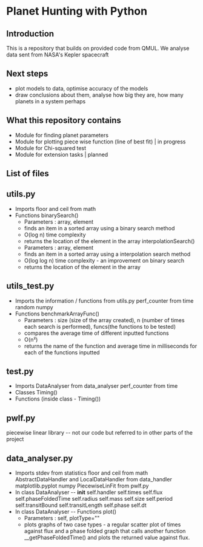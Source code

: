 # Planet Hunting with Python

## Introduction

This is a repository that builds on provided code from QMUL. We analyse data sent from NASA's Kepler spacecraft 
## Next steps

- plot models to data, optimise accuracy of the models
- draw conclusions about them, analyse how big they are, how many planets in a system perhaps

## What this repository contains

- Module for finding planet parameters
- Module for plotting piece wise function (line of best fit) | in progress
- Module for Chi-squared test
- Module for extension tasks | planned

## List of files

## utils.py
- Imports
floor and ceil from math
- Functions
binarySearch()
    * Parameters : array, element
    * finds an item in a sorted array using a binary search method
    * O(log n) time complexity
    * returns the location of the element in the array
interpolationSearch()
    * Parameters : array, element
    * finds an item in a sorted array using a interpolation search method
    * O(log log n) time complexity - an improvement on binary search
    * returns the location of the element in the array

## utils_test.py
- Imports
the information / functions from utils.py
perf_counter from time
random
numpy
- Functions
benchmarkArrayFunc()
    * Parameters : size (size of the array created), n (number of times each search is performed), funcs(the functions to be tested)
    * compares the average time of different inputted functions
    * O(n²)
    * returns the name of the function and average time in milliseconds for each of the functions inputted

## test.py
- Imports
DataAnalyser from data_analyser
perf_counter from time
- Classes
Timing()
- Functions (inside class - Timing())



## pwlf.py
piecewise linear library -- not our code but referred to in other parts of the project

## data_analyser.py
- Imports
stdev from statistics
floor and ceil from math
AbstractDataHandler and LocalDataHandler from data_handler
matplotlib.pyplot
numpy
PiecewiseLinFit from pwlf.py
- In class DataAnalyser -- __init__
self.handler
self.times
self.flux
self.phaseFoldedTime
self.radius
self.mass
self.size
self.period
self.transitBound
self.transitLength
self.phase
self.dt
- In class DataAnalyser -- Functions
plot()
    * Parameters : self, plotType=""
    * plots graphs of two case types - a regular scatter plot of times against flux and a phase folded graph that calls another function __getPhaseFoldedTime() and plots the returned value against flux.